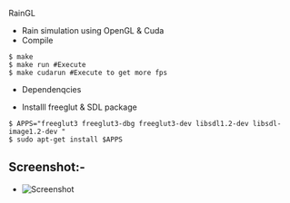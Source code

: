 RainGL
- Rain simulation using OpenGL & Cuda
- Compile
```
$ make
$ make run #Execute
$ make cudarun #Execute to get more fps
```

- Dependenqcies
+ Installl freeglut & SDL package
```
$ APPS="freeglut3 freeglut3-dbg freeglut3-dev libsdl1.2-dev libsdl-image1.2-dev "
$ sudo apt-get install $APPS
```

Screenshot:-
--------------------------------------------------------------

* ![Screenshot](https://github.com/tripples/RainGL/blob/master/screenshot/screenshot.png)
